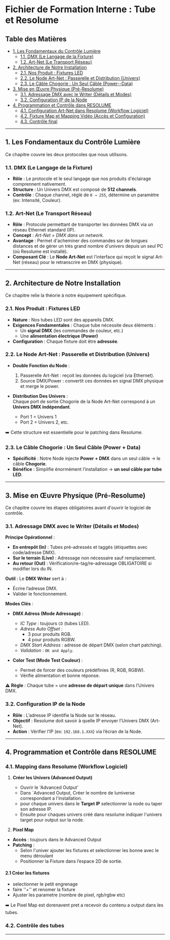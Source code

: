 # Fichier de Formation Interne : Tube et Resolume

## Table des Matières
- [1. Les Fondamentaux du Contrôle Lumière](#1-les-fondamentaux-du-contrôle-lumière)  
  - [1.1. DMX (Le Langage de la Fixture)](#11-dmx-le-langage-de-la-fixture)  
  - [1.2. Art-Net (Le Transport Réseau)](#12-art-net-le-transport-réseau)  
- [2. Architecture de Notre Installation](#2-architecture-de-notre-installation)  
  - [2.1. Nos Produit : Fixtures LED](#21-nos-produit--fixtures-led)  
  - [2.2. Le Node Art-Net : Passerelle et Distribution (Univers)](#22-le-node-art-net--passerelle-et-distribution-univers)  
  - [2.3. Le Câble Chogorie : Un Seul Câble (Power--Data)](#23-le-câble-chogorie--un-seul-câble-power--data)  
- [3. Mise en Œuvre Physique (Pré-Resolume)](#3-mise-en-œuvre-physique-pré-resolume)  
  - [3.1. Adressage DMX avec le Writer (Détails et Modes)](#31-adressage-dmx-avec-le-writer-détails-et-modes)  
  - [3.2. Configuration IP de la Node](#32-configuration-ip-de-la-node)  
- [4. Programmation et Contrôle dans RESOLUME](#4-programmation-et-contrôle-dans-resolume)  
  - [4.1. Configuration Art-Net dans Resolume (Workflow Logiciel)](#41-configuration-art-net-dans-resolume-workflow-logiciel)  
  - [4.2. Fixture Map et Mapping Vidéo (Accès et Configuration)](#42-fixture-map-et-mapping-vidéo-accès-et-configuration)  
  - [4.3. Contrôle final](#43-contrôle-final)  

---

## 1. Les Fondamentaux du Contrôle Lumière
Ce chapitre couvre les deux protocoles que nous utilisons.

### 1.1. DMX (Le Langage de la Fixture)
- **Rôle** : Le protocole et le seul langage que nos produits d'éclairage comprennent nativement.  
- **Structure** : Un Univers DMX est composé de **512 channels**.  
- **Contrôle** : Chaque channel, réglé de `0 → 255`, détermine un paramètre (ex: Intensité, Couleur).  

### 1.2. Art-Net (Le Transport Réseau)
- **Rôle** : Protocole permettant de transporter les données DMX via un réseau Ethernet standard (IP).  
- **Concept** : *Art-Net = DMX dans un network.*  
- **Avantage** : Permet d'acheminer des commandes sur de longues distances et de gérer un très grand nombre d'univers depuis un seul PC (où Resolume est installé).  
- **Composant Clé** : Le **Node Art-Net** est l'interface qui reçoit le signal Art-Net (réseau) pour le retranscrire en DMX (physique).  

---

## 2. Architecture de Notre Installation
Ce chapitre relie la théorie à notre équipement spécifique.

### 2.1. Nos Produit : Fixtures LED
- **Nature** : Nos tubes LED sont des appareils DMX.  
- **Exigences Fondamentales** : Chaque tube nécessite deux éléments :  
  - Un **signal DMX** (les commandes de couleur, etc.)  
  - Une **alimentation électrique (Power)**  
- **Configuration** : Chaque fixture doit être **adressée**.  

### 2.2. Le Node Art-Net : Passerelle et Distribution (Univers)
- **Double Fonction du Node** :  
  1. Passerelle Art-Net : reçoit les données du logiciel (via Ethernet).  
  2. Source DMX/Power : convertit ces données en signal DMX physique et merge le power.  

- **Distribution Des Univers** :  
  Chaque port de sortie Chogorie de la Node Art-Net correspond à un **Univers DMX indépendant**.  
  - Port 1 = Univers 1  
  - Port 2 = Univers 2, etc.  

➡️ Cette structure est essentielle pour le patching dans Resolume.  

### 2.3. Le Câble Chogorie : Un Seul Câble (Power + Data)
- **Spécificité** : Notre Node injecte **Power + DMX** dans un seul câble → le câble **Chogorie**.  
- **Bénéfice** : Simplifie énormément l’installation → **un seul câble par tube LED**.  

---

## 3. Mise en Œuvre Physique (Pré-Resolume)
Ce chapitre couvre les étapes obligatoires avant d'ouvrir le logiciel de contrôle.

### 3.1. Adressage DMX avec le Writer (Détails et Modes)
**Principe Opérationnel** :  
- **En entrepôt (In)** : Tubes pré-adressés et taggés (étiquettes avec code/adresse DMX).  
- **Sur le terrain (Live)** : Adressage non nécessaire sauf remplacement.  
- **Au retour (Out)** : Vérification/re-tag/re-adressage OBLIGATOIRE si modifier lors du IN.  

**Outil** : Le **DMX Writer** sert à :  
- Écrire l’adresse DMX.  
- Valider le fonctionnement.  

**Modes Clés** :  
- **DMX Adress (Mode Adressage)** :  
  - *IC Type* : toujours `CD` (tubes LED).  
  - *Adress Auto Offset* :  
    - 3 pour produits RGB.  
    - 4 pour produits RGBW.  
  - *DMX Start Address* : adresse de départ DMX (selon chart patching).  
  - *Validation* : `OK and Apply`.  

- **Color Test (Mode Test Couleur)** :  
  - Permet de forcer des couleurs prédéfinies (R, RGB, RGBW).  
  - Vérifie alimentation et bonne réponse.  

⚠️ **Règle** : Chaque tube = une **adresse de départ unique** dans l’Univers DMX.  

### 3.2. Configuration IP de la Node
- **Rôle** : L’adresse IP identifie la Node sur le réseau.  
- **Objectif** : Resolume doit savoir à quelle IP envoyer l’Univers DMX (Art-Net).  
- **Action** : Vérifier l’IP (ex: `192.168.1.XXX`) via l’écran de la Node.  

---

## 4. Programmation et Contrôle dans RESOLUME

### 4.1. Mapping dans Resolume (Workflow Logiciel)

1. **Créer les Univers (Advanced Output)**
   - Ouvrir le 'Advanced Output'
   - Dans `Advanced Output, Créer le nombre de lumiverse correspondant a l'installation.  
   - pour chaque univers dans le **Target IP** selectionner la node ou taper son adresse IP.
   - Ensuite pour chaques univers créé dans resolume indiquer l'univers target pour output sur la node.

2. **Pixel Map**
- **Accès** : toujours dans le Advanced Output
- **Patching** :  
  - Selon l'univer ajouter les fixtures et selectionner les bonne avec le menu déroulant
  - Positionner la Fixture dans l’espace 2D de sortie.

 #### 2.1 Créer les fixtures
 - selectionner le petit engrenage
 - faire ''+'' et renomer la fixture
 - Ajuster les parametre (nombre de pixel, rgb/rgbw etc)

➡️ Le Pixel Map est dorenavent pret a recevoir du contenu a output dans les tubes.  

### 4.2. Contrôle des tubes

---
